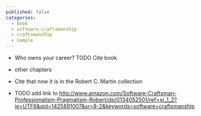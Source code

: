 ```yaml
---
published: false
categories:
  - book
  - software-craftsmanship
  - craftsmanship
  - sample
---
```


* Who owns your career? TODO Cite book
* other chapters

* Cite that now it is in the Robert C. Martin collection

* TODO add link to http://www.amazon.com/Software-Craftsman-Professionalism-Pragmatism-Robert/dp/0134052501/ref=sr_1_2?ie=UTF8&qid=1425891007&sr=8-2&keywords=software+craftsmanship
